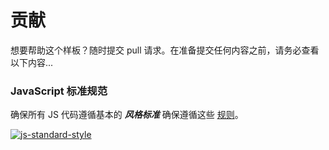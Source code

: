 # 贡献

想要帮助这个样板？随时提交 pull 请求。在准备提交任何内容之前，请务必查看以下内容...

### JavaScript 标准规范

确保所有 JS 代码遵循基本的 ***风格标准*** 确保遵循这些 [规则](http://standardjs.com/#rules)。

[![js-standard-style](https://cdn.rawgit.com/feross/standard/master/badge.svg)](https://github.com/feross/standard)
